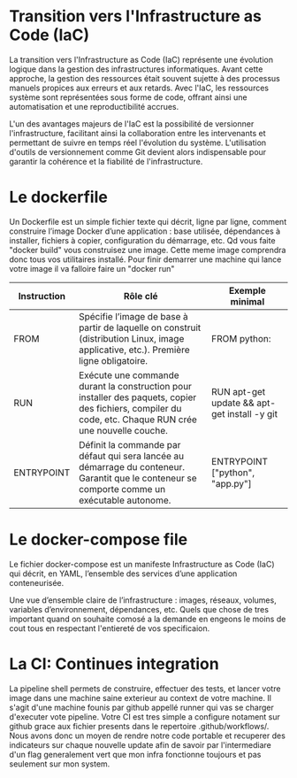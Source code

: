 # Transition vers l'Infrastructure as Code (IaC)

La transition vers l'Infrastructure as Code (IaC) représente une évolution logique dans la gestion des infrastructures informatiques. Avant cette approche, la gestion des ressources était souvent sujette à des processus manuels propices aux erreurs et aux retards. Avec l'IaC, les ressources système sont représentées sous forme de code, offrant ainsi une automatisation et une reproductibilité accrues.

L'un des avantages majeurs de l'IaC est la possibilité de versionner l'infrastructure, facilitant ainsi la collaboration entre les intervenants et permettant de suivre en temps réel l'évolution du système. L'utilisation d'outils de versionnement comme Git devient alors indispensable pour garantir la cohérence et la fiabilité de l'infrastructure.

# Le dockerfile

Un Dockerfile est un simple fichier texte qui décrit, ligne par ligne, comment construire l’image Docker d’une application : base utilisée, dépendances à installer, fichiers à copier, configuration du démarrage, etc. Qd vous faite "docker build" vous construisez une image. Cette meme image comprendra donc tous vos utilitaires installé. Pour finir demarrer une machine qui lance votre image il va falloire faire un "docker run"

| Instruction | Rôle clé | Exemple minimal |
| --- | --- | --- |
| FROM | Spécifie l’image de base à partir de laquelle on construit (distribution Linux, image applicative, etc.). Première ligne obligatoire. | FROM python:|3.12-slim |
| RUN | Exécute une commande durant la construction pour installer des paquets, copier des fichiers, compiler du code, etc. Chaque RUN crée une nouvelle couche. | RUN apt-get update && apt-get install -y git |
| ENTRYPOINT | Définit la commande par défaut qui sera lancée au démarrage du conteneur. Garantit que le conteneur se comporte comme un exécutable autonome. | ENTRYPOINT ["python", "app.py"] |


# Le docker-compose file

Le fichier docker-compose est un manifeste Infrastructure as Code (IaC) qui décrit, en YAML, l’ensemble des services d’une application conteneurisée.

Une vue d’ensemble claire de l’infrastructure : images, réseaux, volumes, variables d’environnement, dépendances, etc. Quels que chose de tres important quand on souhaite comosé a la demande en engeons le moins de cout tous en respectant l'entiereté de vos specificaion.

# La CI: Continues integration

La pipeline shell permets de construire, effectuer des tests, et lancer votre image dans une machine saine exterieur au context de votre machine. Il s'agit d'une machine founis par github appellé runner qui vas se charger d'executer vote pipeline. Votre CI est tres simple a configure notament sur github grace aux fichier presents dans le repertoire .github/workflows/. Nous avons donc un moyen de rendre notre code portable et recuperer des indicateurs sur chaque nouvelle update afin de savoir par l'intermediare d'un flag generalement vert que mon infra fonctionne toujours et pas seulement sur mon system.
